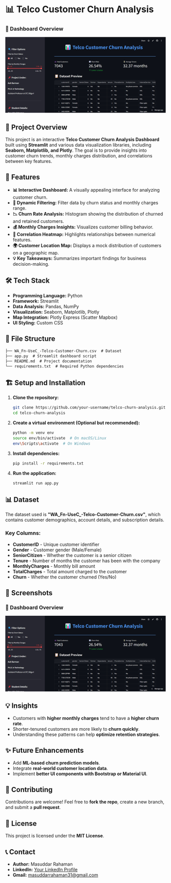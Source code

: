# 📊 Telco Customer Churn Analysis
### 🎨 Dashboard Overview
![Dashboard Screenshot](images/Screenshot_10-3-2025_8812_telcom-customer-churn-masuddar.streamlit.app.jpeg)

## 🚀 Project Overview
This project is an interactive **Telco Customer Churn Analysis Dashboard** built using **Streamlit** and various data visualization libraries, including **Seaborn, Matplotlib, and Plotly**. The goal is to provide insights into customer churn trends, monthly charges distribution, and correlations between key features.

## 🔧 Features
- **📊 Interactive Dashboard:** A visually appealing interface for analyzing customer churn.
- **📌 Dynamic Filtering:** Filter data by churn status and monthly charges range.
- **📉 Churn Rate Analysis:** Histogram showing the distribution of churned and retained customers.
- **💰 Monthly Charges Insights:** Visualizes customer billing behavior.
- **📌 Correlation Heatmap:** Highlights relationships between numerical features.
- **🌍 Customer Location Map:** Displays a mock distribution of customers on a geographic map.
- **💡 Key Takeaways:** Summarizes important findings for business decision-making.

## 🛠️ Tech Stack
- **Programming Language:** Python
- **Framework:** Streamlit
- **Data Analysis:** Pandas, NumPy
- **Visualization:** Seaborn, Matplotlib, Plotly
- **Map Integration:** Plotly Express (Scatter Mapbox)
- **UI Styling:** Custom CSS

## 📂 File Structure
```
├── WA_Fn-UseC_-Telco-Customer-Churn.csv  # Dataset
├── app.py  # Streamlit dashboard script
├── README.md  # Project documentation
└── requirements.txt  # Required Python dependencies
```

## 🏗️ Setup and Installation
1. **Clone the repository:**
   ```sh
   git clone https://github.com/your-username/telco-churn-analysis.git
   cd telco-churn-analysis
   ```
2. **Create a virtual environment (Optional but recommended):**
   ```sh
   python -m venv env
   source env/bin/activate  # On macOS/Linux
   env\Scripts\activate  # On Windows
   ```
3. **Install dependencies:**
   ```sh
   pip install -r requirements.txt
   ```
4. **Run the application:**
   ```sh
   streamlit run app.py
   ```

## 📊 Dataset
The dataset used is **"WA_Fn-UseC_-Telco-Customer-Churn.csv"**, which contains customer demographics, account details, and subscription details.

### Key Columns:
- **CustomerID** - Unique customer identifier
- **Gender** - Customer gender (Male/Female)
- **SeniorCitizen** - Whether the customer is a senior citizen
- **Tenure** - Number of months the customer has been with the company
- **MonthlyCharges** - Monthly bill amount
- **TotalCharges** - Total amount charged to the customer
- **Churn** - Whether the customer churned (Yes/No)

## 📌 Screenshots
### 🎨 Dashboard Overview
![Dashboard Screenshot](images/Screenshot_10-3-2025_8812_telcom-customer-churn-masuddar.streamlit.app.jpeg)

## 💡 Insights
- Customers with **higher monthly charges** tend to have a **higher churn rate**.
- Shorter-tenured customers are more likely to **churn quickly**.
- Understanding these patterns can help **optimize retention strategies**.

## ✨ Future Enhancements
- Add **ML-based churn prediction models**.
- Integrate **real-world customer location data**.
- Implement **better UI components with Bootstrap or Material UI**.

## 🤝 Contributing
Contributions are welcome! Feel free to **fork the repo**, create a new branch, and submit a **pull request**.

## 📜 License
This project is licensed under the **MIT License**.

## 📞 Contact
- **Author:** Masuddar Rahaman
- **LinkedIn:** [Your LinkedIn Profile](https://www.linkedin.com/in/masuddar-rahaman-b5044b283/)
- **Gmail:** masuddarrahaman31@gmail.com
  

